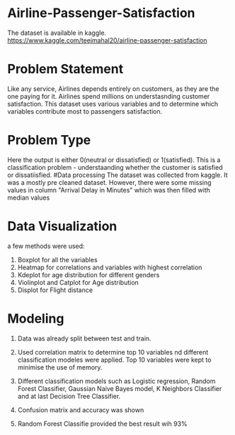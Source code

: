 # Airline-Passenger-Satisfaction
The dataset is available in kaggle. https://www.kaggle.com/teejmahal20/airline-passenger-satisfaction

# Problem Statement
Like any service, Airlines depends entirely on customers, as they are the one paying for it. Airlines spend millions on understasnding customer satisfaction. This dataset uses various variables and to determine which variables contribute most to passengers satisfaction.
# Problem Type
Here the output is either 0(neutral or dissatisfied) or 1(satisfied). This is a classification problem - understaanding whether the customer is satisfied or dissatiisfied.
#Data processing
The dataset was collected from kaggle. It was a mostly pre cleaned dataset. However, there were some missing values in column "Arrival Delay in Minutes" which was then filled with median values
# Data Visualization
a few methods were used:
1. Boxplot for all the variables
2. Heatmap for correlations and variables with highest correlation
3. Kdeplot for age distribution for different genders
4. Violinplot and Catplot for Age distribution
5. Displot for Flight distance 

# Modeling

1. Data was already split between test and train.

2. Used correlation matrix to determine top 10 variables nd different classification modeles were applied. Top 10 variables were kept to  minimise the use of memory.

3. Different classification models such as Logistic regression, Random Forest Classifier, Gaussian Naive Bayes model, K Neighbors Classifier and at last Decision Tree Classifier.

4. Confusion matrix and accuracy was shown

5. Random Forest Classifie provided the best result wih 93%


